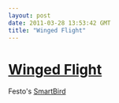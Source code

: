 ```yaml
---
layout: post
date: 2011-03-28 13:53:42 GMT
title: "Winged Flight"
---
```

# [Winged Flight](http://www.youtube.com/watch?v=nnR8fDW3Ilo&feature=player_embedded)

Festo's [SmartBird](http://www.festo.com/cms/en_corp/11369.htm)
